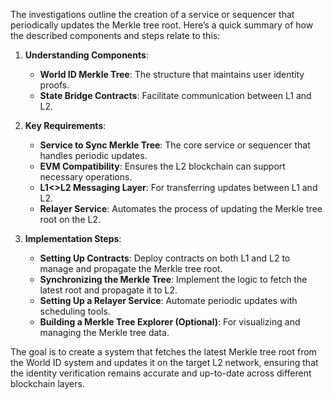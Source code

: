 The investigations outline the creation of a service or sequencer that periodically updates the Merkle tree root. Here’s a quick summary of how the described components and steps relate to this:

1. **Understanding Components**:
   - **World ID Merkle Tree**: The structure that maintains user identity proofs.
   - **State Bridge Contracts**: Facilitate communication between L1 and L2.

2. **Key Requirements**:
   - **Service to Sync Merkle Tree**: The core service or sequencer that handles periodic updates.
   - **EVM Compatibility**: Ensures the L2 blockchain can support necessary operations.
   - **L1<>L2 Messaging Layer**: For transferring updates between L1 and L2.
   - **Relayer Service**: Automates the process of updating the Merkle tree root on the L2.

3. **Implementation Steps**:
   - **Setting Up Contracts**: Deploy contracts on both L1 and L2 to manage and propagate the Merkle tree root.
   - **Synchronizing the Merkle Tree**: Implement the logic to fetch the latest root and propagate it to L2.
   - **Setting Up a Relayer Service**: Automate periodic updates with scheduling tools.
   - **Building a Merkle Tree Explorer (Optional)**: For visualizing and managing the Merkle tree data.

The goal is to create a system that fetches the latest Merkle tree root from the World ID system and updates it on the target L2 network, ensuring that the identity verification remains accurate and up-to-date across different blockchain layers.